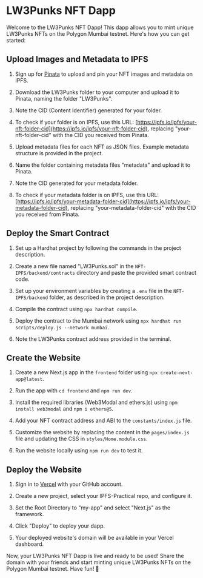# LW3Punks NFT Dapp

Welcome to the LW3Punks NFT Dapp! This dapp allows you to mint unique LW3Punks NFTs on the Polygon Mumbai testnet. Here's how you can get started:

## Upload Images and Metadata to IPFS

1. Sign up for [Pinata](https://pinata.cloud/) to upload and pin your NFT images and metadata on IPFS.

2. Download the LW3Punks folder to your computer and upload it to Pinata, naming the folder "LW3Punks".

3. Note the CID (Content Identifier) generated for your folder.

4. To check if your folder is on IPFS, use this URL: [https://ipfs.io/ipfs/your-nft-folder-cid](https://ipfs.io/ipfs/your-nft-folder-cid), replacing "your-nft-folder-cid" with the CID you received from Pinata.

5. Upload metadata files for each NFT as JSON files. Example metadata structure is provided in the project.

6. Name the folder containing metadata files "metadata" and upload it to Pinata.

7. Note the CID generated for your metadata folder.

8. To check if your metadata folder is on IPFS, use this URL: [https://ipfs.io/ipfs/your-metadata-folder-cid](https://ipfs.io/ipfs/your-metadata-folder-cid), replacing "your-metadata-folder-cid" with the CID you received from Pinata.

## Deploy the Smart Contract

1. Set up a Hardhat project by following the commands in the project description.

2. Create a new file named "LW3Punks.sol" in the `NFT-IPFS/backend/contracts` directory and paste the provided smart contract code.

3. Set up your environment variables by creating a `.env` file in the `NFT-IPFS/backend` folder, as described in the project description.

4. Compile the contract using `npx hardhat compile`.

5. Deploy the contract to the Mumbai network using `npx hardhat run scripts/deploy.js --network mumbai`.

6. Note the LW3Punks contract address provided in the terminal.

## Create the Website

1. Create a new Next.js app in the `frontend` folder using `npx create-next-app@latest`.

2. Run the app with `cd frontend` and `npm run dev`.

3. Install the required libraries (Web3Modal and ethers.js) using `npm install web3modal` and `npm i ethers@5`.

4. Add your NFT contract address and ABI to the `constants/index.js` file.

5. Customize the website by replacing the content in the `pages/index.js` file and updating the CSS in `styles/Home.module.css`.

6. Run the website locally using `npm run dev` to test it.

## Deploy the Website

1. Sign in to [Vercel](https://vercel.com/) with your GitHub account.

2. Create a new project, select your IPFS-Practical repo, and configure it.

3. Set the Root Directory to "my-app" and select "Next.js" as the framework.

4. Click "Deploy" to deploy your dapp.

5. Your deployed website's domain will be available in your Vercel dashboard.

Now, your LW3Punks NFT Dapp is live and ready to be used! Share the domain with your friends and start minting unique LW3Punks NFTs on the Polygon Mumbai testnet. Have fun! 🚀